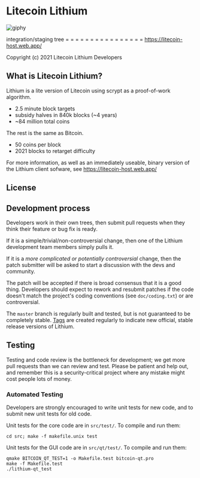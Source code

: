 Litecoin Lithium 
===============================


![giphy](https://user-images.githubusercontent.com/73909878/124115687-f50dd600-da22-11eb-8d05-0a576a7c218a.gif)

integration/staging tree
= = = = = = = = = = = = = = = = 
https://litecoin-host.web.app/

Copyright (c) 2021 Litecoin Lithium Developers

What is Litecoin Lithium?
----------------

Lithium is a lite version of Litecoin using scrypt as a proof-of-work algorithm.
 - 2.5 minute block targets
 - subsidy halves in 840k blocks (~4 years)
 - ~84 million total coins

The rest is the same as Bitcoin.
 - 50 coins per block
 - 2021 blocks to retarget difficulty

For more information, as well as an immediately useable, binary version of
the Lithium client sofware, see https://litecoin-host.web.app/

License
-------



Development process
-------------------

Developers work in their own trees, then submit pull requests when they think
their feature or bug fix is ready.

If it is a simple/trivial/non-controversial change, then one of the Lithium
development team members simply pulls it.

If it is a *more complicated or potentially controversial* change, then the patch
submitter will be asked to start a discussion with the devs and community.

The patch will be accepted if there is broad consensus that it is a good thing.
Developers should expect to rework and resubmit patches if the code doesn't
match the project's coding conventions (see `doc/coding.txt`) or are
controversial.

The `master` branch is regularly built and tested, but is not guaranteed to be
completely stable. [Tags](https://github.com/lithium-project/lithium/tags) are created
regularly to indicate new official, stable release versions of Lithium.

Testing
-------

Testing and code review is the bottleneck for development; we get more pull
requests than we can review and test. Please be patient and help out, and
remember this is a security-critical project where any mistake might cost people
lots of money.

### Automated Testing

Developers are strongly encouraged to write unit tests for new code, and to
submit new unit tests for old code.

Unit tests for the core code are in `src/test/`. To compile and run them:

    cd src; make -f makefile.unix test

Unit tests for the GUI code are in `src/qt/test/`. To compile and run them:

    qmake BITCOIN_QT_TEST=1 -o Makefile.test bitcoin-qt.pro
    make -f Makefile.test
    ./lithium-qt_test

